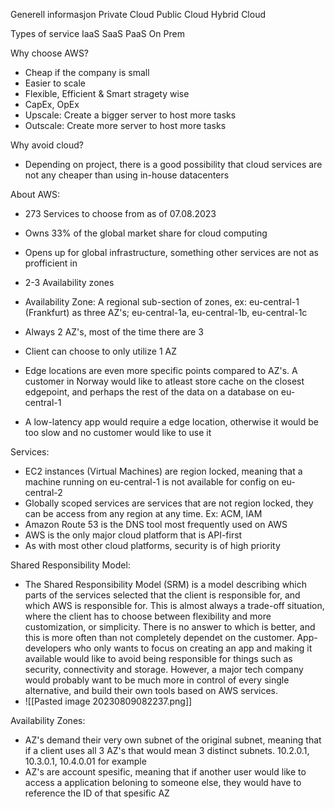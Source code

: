 Generell informasjon
	Private Cloud
	Public Cloud
	Hybrid Cloud

Types of service
	IaaS
	SaaS
	PaaS
	On Prem

Why choose AWS?
- Cheap if the company is small
- Easier to scale
- Flexible, Efficient & Smart stragety wise
- CapEx, OpEx
- Upscale: Create a bigger server to host more tasks
- Outscale: Create more server to host more tasks


Why avoid cloud?
- Depending on project, there is a good possibility that cloud services are not any cheaper than using in-house datacenters


About AWS:
- 273 Services to choose from as of 07.08.2023
- Owns 33% of the global market share for cloud computing
- Opens up for global infrastructure, something other services are not as profficient in
- 2-3 Availability zones

- Availability Zone: A regional sub-section of zones, ex: eu-central-1 (Frankfurt) as three AZ's; eu-central-1a, eu-central-1b, eu-central-1c
- Always 2 AZ's, most of the time there are 3
- Client can choose to only utilize 1 AZ

- Edge locations are even more specific points compared to AZ's. A customer in Norway would like to atleast store cache on the closest edgepoint, and perhaps the rest of the data on a database on eu-central-1
- A low-latency app would require a edge location, otherwise it would be too slow and no customer would like to use it


Services:
- EC2 instances (Virtual Machines) are region locked, meaning that a machine running on eu-central-1 is not available for config on eu-central-2
- Globally scoped services are services that are not region locked, they can be access from any region at any time. Ex: ACM, IAM
- Amazon Route 53 is the DNS tool most frequently used on AWS
- AWS is the only major cloud platform that is API-first
- As with most other cloud platforms, security is of high priority


Shared Responsibility Model:
- The Shared Responsibility Model (SRM) is a model describing which parts of the services selected that the client is responsible for, and which AWS is responsible for. This is almost always a trade-off situation, where the client has to choose between flexibility and more customization, or simplicity. There is no answer to which is better, and this is more often than not completely dependet on the customer. App-developers who only wants to focus on creating an app and making it available would like to avoid being responsible for things such as security, connectivity and storage. However, a major tech company would probably want to be much more in control of every single alternative, and build their own tools based on AWS services.
- ![[Pasted image 20230809082237.png]]

Availability Zones:
- AZ's demand their very own subnet of the original subnet, meaning that if a client uses all 3 AZ's that would mean 3 distinct subnets. 10.2.0.1, 10.3.0.1, 10.4.0.01 for example
- AZ's are account spesific, meaning that if another user would like to access a application beloning to someone else, they would have to reference the ID of that spesific AZ